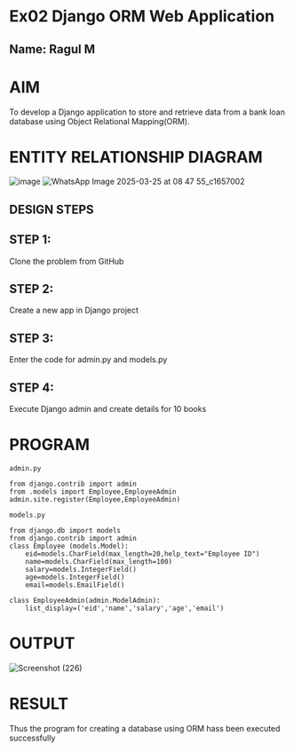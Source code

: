 # Ex02 Django ORM Web Application
## Name: Ragul M
# AIM
To develop a Django application to store and retrieve data from a bank loan database using Object Relational Mapping(ORM).

# ENTITY RELATIONSHIP DIAGRAM
![image](https://github.com/user-attachments/assets/e39b80d8-daba-4d44-97a0-9974acad7e38)
![WhatsApp Image 2025-03-25 at 08 47 55_c1657002](https://github.com/user-attachments/assets/0394d65a-d5bf-40c5-8309-35c8343a567b)


## DESIGN STEPS
## STEP 1:
Clone the problem from GitHub

## STEP 2:
Create a new app in Django project

## STEP 3:
Enter the code for admin.py and models.py

## STEP 4:
Execute Django admin and create details for 10 books

# PROGRAM
```
admin.py

from django.contrib import admin
from .models import Employee,EmployeeAdmin
admin.site.register(Employee,EmployeeAdmin)

models.py

from django.db import models
from django.contrib import admin
class Employee (models.Model):
    eid=models.CharField(max_length=20,help_text="Employee ID")
    name=models.CharField(max_length=100)
    salary=models.IntegerField()
    age=models.IntegerField()
    email=models.EmailField()

class EmployeeAdmin(admin.ModelAdmin):
    list_display=('eid','name','salary','age','email')
```
# OUTPUT
![Screenshot (226)](https://github.com/user-attachments/assets/f7ef3a9d-d0f7-45b6-9bad-e518fc9dd00a)

# RESULT
Thus the program for creating a database using ORM hass been executed successfully
